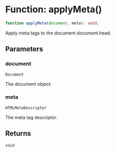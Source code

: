 # Function: applyMeta()

```ts
function applyMeta(document, meta): void;
```

Apply meta tags to the document document.head.

## Parameters

### document

`Document`

The document object.

### meta

`HTMLMetaDescriptor`

The meta tag descriptor.

## Returns

`void`
